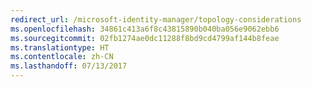 ```yaml
---
redirect_url: /microsoft-identity-manager/topology-considerations
ms.openlocfilehash: 34861c413a6f8c43815890b040ba056e9062ebb6
ms.sourcegitcommit: 02fb1274ae0dc11288f8bd9cd4799af144b8feae
ms.translationtype: HT
ms.contentlocale: zh-CN
ms.lasthandoff: 07/13/2017
---
```

